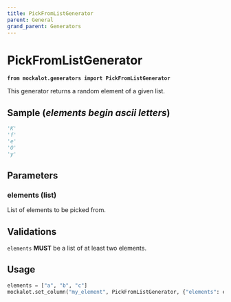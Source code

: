 ```yaml
---
title: PickFromListGenerator
parent: General
grand_parent: Generators
---
```


# PickFromListGenerator

**`from mockalot.generators import PickFromListGenerator`**

This generator returns a random element of a given list.

## Sample (_elements begin ascii letters_)

```python
'K'
'f'
'e'
'O'
'y'
```

## Parameters

### elements (list)

List of elements to be picked from.

## Validations

`elements` **MUST** be a list of at least two elements.

## Usage

```python
elements = ["a", "b", "c"]
mockalot.set_column("my_element", PickFromListGenerator, {"elements": elements})
```
